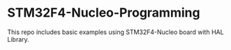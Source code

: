 # STM32F4-Nucleo-Programming
 This repo includes basic examples using STM32F4-Nucleo board with HAL Library.
